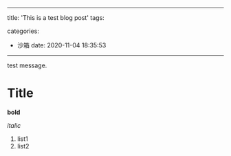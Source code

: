 
---
title: 'This is a test blog post'
tags:

categories:
- 沙箱
date: 2020-11-04 18:35:53
---

test message.

# Title

**bold**

_italic_

1. list1
2. list2

